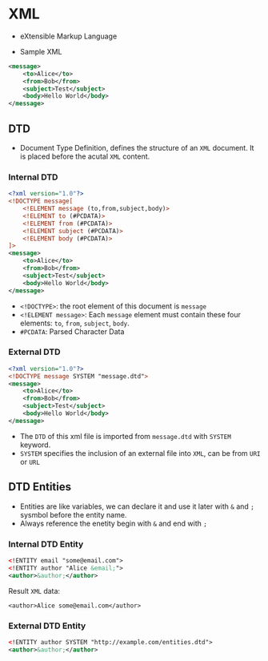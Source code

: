 # XML
* eXtensible Markup Language


* Sample XML 
```xml
<message>
    <to>Alice</to>
    <from>Bob</from>
    <subject>Test</subject>
    <body>Hello World</body>
</message>
```

## DTD
* Document Type Definition, defines the structure of an `XML` document. It is placed before the acutal `XML` content.


### Internal DTD
```xml
<?xml version="1.0"?>
<!DOCTYPE message[
    <!ELEMENT message (to,from,subject,body)>
    <!ELEMENT to (#PCDATA)>
    <!ELEMENT from (#PCDATA)>
    <!ELEMENT subject (#PCDATA)>
    <!ELEMENT body (#PCDATA)>
]>
<message>
    <to>Alice</to>
    <from>Bob</from>
    <subject>Test</subject>
    <body>Hello World</body>
</message>
```

* `<!DOCTYPE>`: the root element of this document is `message`
* `<!ELEMENT message>`: Each `message` element must contain these four elements: `to`, `from`, `subject`, `body`.
* `#PCDATA`: Parsed Character Data

### External DTD
```xml
<?xml version="1.0"?>
<!DOCTYPE message SYSTEM "message.dtd">
<message>
    <to>Alice</to>
    <from>Bob</from>
    <subject>Test</subject>
    <body>Hello World</body>
</message>
```
* The `DTD` of this xml file is imported from `message.dtd` with `SYSTEM` keyword.
* `SYSTEM` specifies the inclusion of an external file into `XML`, can be from `URI` or `URL`


## DTD Entities
* Entities are like variables, we can declare it and use it later with `&` and `;` sysmbol before the entity name.
* Always reference the enetity begin with `&` and end with `;`

### Internal DTD Entity
```xml
<!ENTITY email "some@email.com">
<!ENTITY author "Alice &email;">
<author>&author;</author>
```

Result `XML` data:
```
<author>Alice some@email.com</author>
```

### External DTD Entity
```xml
<!ENTITY author SYSTEM "http://example.com/entities.dtd">
<author>&author;</author>
```
